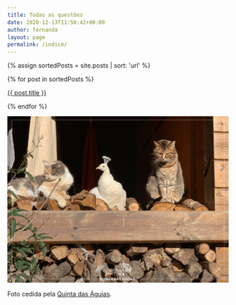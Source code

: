 ```yaml
---
title: Todas as questões
date: 2020-12-13T11:58:42+00:00
author: fernanda
layout: page
permalink: /indice/
---
```


{% assign sortedPosts = site.posts | sort: 'url' %} 

<div>
  {% for post in sortedPosts %}
    <p class="question-list">
      <a href="{{ post.url }}">{{ post.title }}</a>
    </p>
  {% endfor %}
</div>

![[Foto de dois gatos e um pavão na Quinta das Águias]](/assets/images/quinta_aguias_gatos_pavao.png "Dois gatos e um pavão na Quinta das Águias")

<div class="img-caption">Foto cedida pela <a href="https://www.facebook.com/associacaoquintadasaguias/photos/2762611720497915/">Quinta das Águias</a>.</div>

